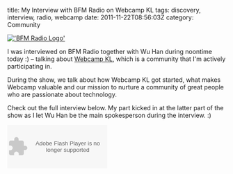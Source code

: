 title: My Interview with BFM Radio on Webcamp KL
tags: discovery, interview, radio, webcamp
date: 2011-11-22T08:56:03Z
category: Community

[
  !['BFM Radio Logo']({static}/images/2011/11/40244_427240632041_27588322041_4704067_4954588_n.jpg)
](http://www.bfm.my/)

I was interviewed on BFM Radio together with Wu Han during noontime today :) – talking about [Webcamp KL](https://www.facebook.com/groups/webcamp/), which is a community that I'm actively participating in.

During the show, we talk about how Webcamp KL got started, what makes Webcamp valuable and our mission to nurture a community of great people who are passionate about technology.

Check out the full interview below. My part kicked in at the latter part of the show as I let Wu Han be the main spokesperson during the interview. :)

<object width="230" height="100" classid="clsid:d27cdb6e-ae6d-11cf-96b8-444553540000" codebase="http://download.macromedia.com/pub/shockwave/cabs/flash/swflash.cab#version=6,0,40,0"><param name="wmode" value="transparent" /><param name="src" value="http://podcast.bfm.my/podcast/e?file=assets/files/Tech_Talk/2011.11.22_TT_WebCampKL.mp3&amp;t=WebCamp KL" /><embed width="230" height="100" type="application/x-shockwave-flash" src="http://podcast.bfm.my/podcast/e?file=assets/files/Tech_Talk/2011.11.22_TT_WebCampKL.mp3&amp;t=WebCamp KL" wmode="transparent" /> </object>
